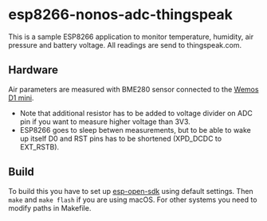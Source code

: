 # esp8266-nonos-adc-thingspeak
This is a sample ESP8266 application to monitor temperature, humidity, air pressure and battery voltage. All readings are send to thingspeak.com.
## Hardware
Air parameters are measured with BME280 sensor connected to the [Wemos D1 mini](https://www.wemos.cc/product/d1-mini.html).

* Note that additional resistor has to be added to voltage divider on ADC pin if you want to measure higher voltage than 3V3.
* ESP8266 goes to sleep betwen measurements, but to be able to wake up itself D0 and RST pins has to be shortened (XPD_DCDC to EXT_RSTB). 

## Build
To build this you have to set up [esp-open-sdk](https://github.com/pfalcon/esp-open-sdk) using default settings. Then `make` and `make flash` if you are using macOS. For other systems you need to modify paths in Makefile.